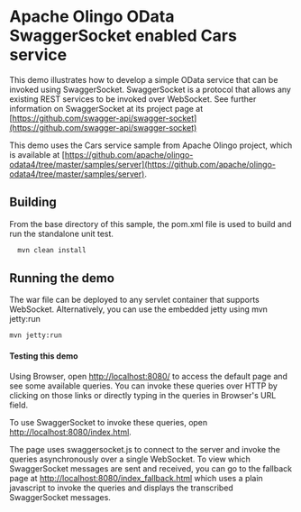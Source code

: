 Apache Olingo OData SwaggerSocket enabled Cars service
=================================================

This demo illustrates how to develop a simple OData
service that can be invoked using SwaggerSocket. SwaggerSocket is
a protocol that allows any existing REST services to be invoked
over WebSocket. See further information on SwaggerSocket at its
project page at
[https://github.com/swagger-api/swagger-socket](https://github.com/swagger-api/swagger-socket)

This demo uses the Cars service sample from Apache Olingo project, which is available at [https://github.com/apache/olingo-odata4/tree/master/samples/server](https://github.com/apache/olingo-odata4/tree/master/samples/server).

Building
--------
From the base directory of this sample, the pom.xml file
is used to build and run the standalone unit test.

```bash
  mvn clean install
```

Running the demo
------------------------
The war file can be deployed to any servlet container that supports WebSocket.
Alternatively, you can use the embedded jetty using mvn jetty:run


```bash
mvn jetty:run
```

#### Testing this demo

Using Browser, open [http://localhost:8080/](http://localhost:8080/) to access the default page and see some available
queries. You can invoke these queries over HTTP by clicking on those links or directly typing
in the queries in Browser's URL field.

To use SwaggerSocket to invoke these queries, open [http://localhost:8080/index.html](http://localhost:8080/index.html).

The page uses swaggersocket.js to connect to the server and invoke
the queries asynchronously over a single WebSocket. To view which SwaggerSocket messages are sent and received, you can go to
the fallback page at [http://localhost:8080/index_fallback.html](http://localhost:8080/index_fallback.html) which uses a plain javascript to invoke the queries and displays the transcribed SwaggerSocket messages.

